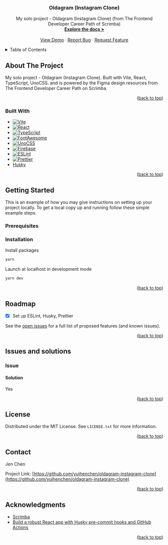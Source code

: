 <a name="readme-top"></a>

<!-- PROJECT SHIELDS -->
<!--
*** I'm using markdown "reference style" links for readability.
*** Reference links are enclosed in brackets [ ] instead of parentheses ( ).
*** See the bottom of this document for the declaration of the reference variables
*** for contributors-url, forks-url, etc. This is an optional, concise syntax you may use.
*** https://www.markdownguide.org/basic-syntax/#reference-style-links
-->
<!-- [![Contributors][contributors-shield]][contributors-url]
[![Forks][forks-shield]][forks-url]
[![Stargazers][stars-shield]][stars-url]
[![Issues][issues-shield]][issues-url]
[![MIT License][license-shield]][license-url]
[![LinkedIn][linkedin-shield]][linkedin-url] -->



<!-- PROJECT LOGO -->
<br />
<div align="center">
  <!-- <a href="https://github.com/yujhenchen/oldagram-instagram-clone">
    <img src="images/logo.png" alt="Logo" width="80" height="80">
  </a> -->

<h3 align="center">Oldagram (Instagram Clone)</h3>

  <p align="center">
    My solo project - Oldagram (Instagram Clone) (from The Frontend Developer Career Path of Scrimba)
    <br />
    <a href="https://github.com/yujhenchen/oldagram-instagram-clone"><strong>Explore the docs »</strong></a>
    <br />
    <br />
    <a href="https://jen-oldagram-instagram-clone.netlify.app/" target=”_blank”>View Demo</a>
    ·
    <a href="https://github.com/yujhenchen/oldagram-instagram-clone/issues">Report Bug</a>
    ·
    <a href="https://github.com/yujhenchen/oldagram-instagram-clone/issues">Request Feature</a>
  </p>
</div>



<!-- TABLE OF CONTENTS -->
<details>
  <summary>Table of Contents</summary>
  <ol>
    <li>
      <a href="#about-the-project">About The Project</a>
      <ul>
        <li><a href="#built-with">Built With</a></li>
      </ul>
    </li>
    <li>
      <a href="#getting-started">Getting Started</a>
      <ul>
        <!-- <li><a href="#prerequisites">Prerequisites</a></li> -->
        <li><a href="#installation">Installation</a></li>
      </ul>
    </li>
    <!-- <li><a href="#usage">Usage</a></li> -->
    <li><a href="#roadmap">Roadmap</a></li>
    <!-- <li><a href="#contributing">Contributing</a></li> -->
    <li><a href="#issues-and-solutions">Issues and solutions</a></li>
    <li><a href="#license">License</a></li>
    <li><a href="#contact">Contact</a></li>
    <li><a href="#acknowledgments">Acknowledgments</a></li>
  </ol>
</details>



<!-- ABOUT THE PROJECT -->
## About The Project
<!-- [![Product Name Screen Shot][product-screenshot]](https://example.com) -->

My solo project - Oldagram (Instagram Clone). Built with Vite, React, TypeScript, UnoCSS. and is powered by the Figma design resources from The Frontend Developer Career Path on Scrimba.


<p align="right">(<a href="#readme-top">back to top</a>)</p>



### Built With

* [![Vite][Vite]][Vite-url]
* [![React][React.js]][React-url]
* [![TypeScript]][TypeScript]
* [![FontAwesome][FontAwesome]][FontAwesome-url]
* [![UnoCSS][UnoCSS]][UnoCSS-url]
* [![Firebase][Firebase]][Firebase-url]
* [![ESLint][ESLint]][ESLint-url]
* [![Prettier][Prettier]][Prettier-url]
* [Husky][Husky-url]

<p align="right">(<a href="#readme-top">back to top</a>)</p>



<!-- GETTING STARTED -->
## Getting Started
This is an example of how you may give instructions on setting up your project locally.
To get a local copy up and running follow these simple example steps.

### Prerequisites

<!-- This is an example of how to list things you need to use the software and how to install them.
* npm
  ```sh
  npm install npm@latest -g
  ``` -->

### Installation
<!-- 
1. Get a free API Key at [https://example.com](https://example.com)
2. Clone the repo
   ```sh
   git clone https://github.com/yujhenchen/oldagram-instagram-clone.git
   ```
3. Install NPM packages
   ```sh
   npm install
   ```
4. Enter your API in `config.js`
   ```js
   const API_KEY = 'ENTER YOUR API';
   ``` -->
Install packages
```sh
yarn
```

Launch at localhost in development mode
```sh
yarn dev
```

<p align="right">(<a href="#readme-top">back to top</a>)</p>



<!-- USAGE EXAMPLES -->
<!-- ## Usage

Use this space to show useful examples of how a project can be used. Additional screenshots, code examples and demos work well in this space. You may also link to more resources.

_For more examples, please refer to the [Documentation](https://example.com)_

<p align="right">(<a href="#readme-top">back to top</a>)</p> -->



<!-- ROADMAP -->
## Roadmap

- [x] Set up ESLint, Husky, Prettier 


See the [open issues](https://github.com/yujhenchen/oldagram-instagram-clone/issues) for a full list of proposed features (and known issues).


<p align="right">(<a href="#readme-top">back to top</a>)</p>



<!-- ISSUES AND SOLUTIONS -->
## Issues and solutions

### Issue

#### Solution
Yes


<p align="right">(<a href="#readme-top">back to top</a>)</p>



<!-- CONTRIBUTING -->
<!-- ## Contributing

Contributions are what make the open source community such an amazing place to learn, inspire, and create. Any contributions you make are **greatly appreciated**.

If you have a suggestion that would make this better, please fork the repo and create a pull request. You can also simply open an issue with the tag "enhancement".
Don't forget to give the project a star! Thanks again!

1. Fork the Project
2. Create your Feature Branch (`git checkout -b feature/AmazingFeature`)
3. Commit your Changes (`git commit -m 'Add some AmazingFeature'`)
4. Push to the Branch (`git push origin feature/AmazingFeature`)
5. Open a Pull Request

<p align="right">(<a href="#readme-top">back to top</a>)</p> -->



<!-- LICENSE -->
## License
Distributed under the MIT License. See `LICENSE.txt` for more information.

<p align="right">(<a href="#readme-top">back to top</a>)</p>



<!-- CONTACT -->
## Contact
<!-- Jen Chen - [@twitter_handle](https://twitter.com/twitter_handle) - email@email_client.com -->
Jen Chen

Project Link: [https://github.com/yujhenchen/oldagram-instagram-clone](https://github.com/yujhenchen/oldagram-instagram-clone)

<p align="right">(<a href="#readme-top">back to top</a>)</p>



<!-- ACKNOWLEDGMENTS -->
## Acknowledgments
* [Scrimba](https://scrimba.com/)
* [Build a robust React app with Husky pre-commit hooks and GitHub Actions](https://blog.logrocket.com/build-robust-react-app-husky-pre-commit-hooks-github-actions/)


<p align="right">(<a href="#readme-top">back to top</a>)</p>



<!-- MARKDOWN LINKS & IMAGES -->
<!-- https://www.markdownguide.org/basic-syntax/#reference-style-links -->
[contributors-shield]: https://img.shields.io/github/contributors/yujhenchen/oldagram-instagram-clone.svg?style=for-the-badge
[contributors-url]: https://github.com/yujhenchen/oldagram-instagram-clone/graphs/contributors
[forks-shield]: https://img.shields.io/github/forks/yujhenchen/oldagram-instagram-clone.svg?style=for-the-badge
[forks-url]: https://github.com/yujhenchen/oldagram-instagram-clone/network/members
[stars-shield]: https://img.shields.io/github/stars/yujhenchen/oldagram-instagram-clone.svg?style=for-the-badge
[stars-url]: https://github.com/yujhenchen/oldagram-instagram-clone/stargazers
[issues-shield]: https://img.shields.io/github/issues/yujhenchen/oldagram-instagram-clone.svg?style=for-the-badge
[issues-url]: https://github.com/yujhenchen/oldagram-instagram-clone/issues
[license-shield]: https://img.shields.io/github/license/yujhenchen/oldagram-instagram-clone.svg?style=for-the-badge
[license-url]: https://github.com/yujhenchen/oldagram-instagram-clone/blob/master/LICENSE.txt
[linkedin-shield]: https://img.shields.io/badge/-LinkedIn-black.svg?style=for-the-badge&logo=linkedin&colorB=555
[linkedin-url]: https://linkedin.com/in/linkedin_username
[product-screenshot]: images/screenshot.png
[React.js]: https://img.shields.io/badge/React-20232A?style=for-the-badge&logo=react&logoColor=61DAFB
[React-url]: https://reactjs.org/
[Vite]: https://img.shields.io/badge/vite-%23646CFF.svg?style=for-the-badge&logo=vite&logoColor=white
[Vite-url]: https://vitejs.dev/
[TypeScript]: https://img.shields.io/badge/typescript-%23007ACC.svg?style=for-the-badge&logo=typescript&logoColor=white
[FontAwesome]: https://a11ybadges.com/badge?logo=fontawesome
[FontAwesome-url]: https://fontawesome.com/
[UnoCSS]:https://img.shields.io/badge/unocss-333333.svg?style=for-the-badge&logo=unocss&logoColor=white
[UnoCSS-url]: https://unocss.dev/
[Firebase]: https://img.shields.io/badge/firebase-%23039BE5.svg?style=for-the-badge&logo=firebase
[Firebase-url]: https://firebase.google.com/
[ESLint]:https://img.shields.io/badge/ESLint-4B3263?style=for-the-badge&logo=eslint&logoColor=white
[ESLint-url]:https://eslint.org/
[Prettier]: https://ziadoua.github.io/m3-Markdown-Badges/badges/Prettier/prettier1.svg
[Prettier-url]: https://prettier.io/
[Husky-url]: https://typicode.github.io/husky/
